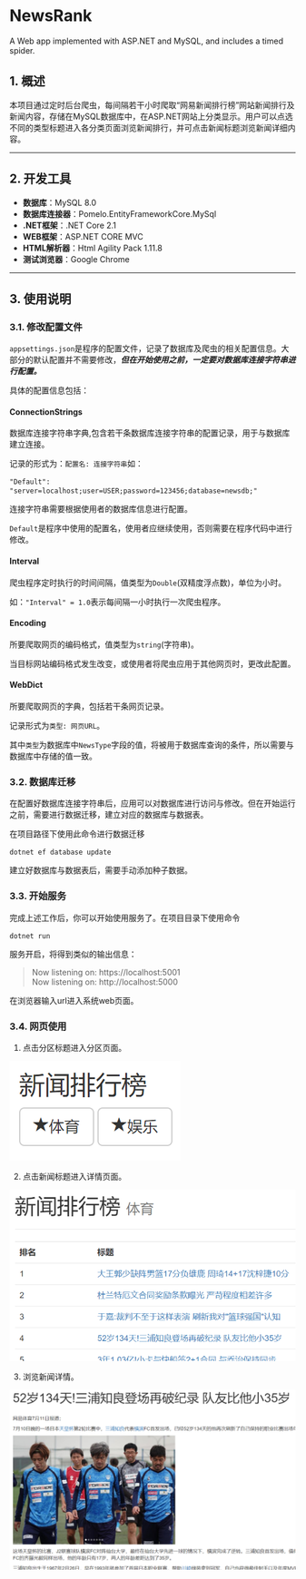 # NewsRank
A Web app implemented with ASP.NET and MySQL, and includes a timed spider. 

## 1. 概述
本项目通过定时后台爬虫，每间隔若干小时爬取“网易新闻排行榜”网站新闻排行及新闻内容，存储在MySQL数据库中，在ASP.NET网站上分类显示。用户可以点选不同的类型标题进入各分类页面浏览新闻排行，并可点击新闻标题浏览新闻详细内容。

---

## 2. 开发工具
- **数据库**：MySQL 8.0
- **数据库连接器**：Pomelo.EntityFrameworkCore.MySql
- **.NET框架**：.NET Core 2.1
- **WEB框架**：ASP.NET CORE MVC
- **HTML解析器**：Html Agility Pack 1.11.8
- **测试浏览器**：Google Chrome

---

## 3. 使用说明
### 3.1. 修改配置文件
`appsettings.json`是程序的配置文件，记录了数据库及爬虫的相关配置信息。大部分的默认配置并不需要修改，***但在开始使用之前，一定要对数据库连接字符串进行配置。***

具体的配置信息包括：

#### ConnectionStrings
数据库连接字符串字典,包含若干条数据库连接字符串的配置记录，用于与数据库建立连接。

记录的形式为：`配置名: 连接字符串`如：
```
"Default": "server=localhost;user=USER;password=123456;database=newsdb;"
```
连接字符串需要根据使用者的数据库信息进行配置。

`Default`是程序中使用的配置名，使用者应继续使用，否则需要在程序代码中进行修改。

#### Interval
爬虫程序定时执行的时间间隔，值类型为`Double`(双精度浮点数)，单位为小时。

如：`"Interval" = 1.0`表示每间隔一小时执行一次爬虫程序。

#### Encoding
所要爬取网页的编码格式，值类型为`string`(字符串)。

当目标网站编码格式发生改变，或使用者将爬虫应用于其他网页时，更改此配置。

#### WebDict
所要爬取网页的字典，包括若干条网页记录。

记录形式为`类型: 网页URL`。

其中`类型`为数据库中`NewsType`字段的值，将被用于数据库查询的条件，所以需要与数据库中存储的值一致。

### 3.2. 数据库迁移
在配置好数据库连接字符串后，应用可以对数据库进行访问与修改。但在开始运行之前，需要进行数据迁移，建立对应的数据库与数据表。

在项目路径下使用此命令进行数据迁移
```
dotnet ef database update
```
建立好数据库与数据表后，需要手动添加种子数据。

### 3.3. 开始服务
完成上述工作后，你可以开始使用服务了。在项目目录下使用命令
```
dotnet run
```
服务开启，将得到类似的输出信息：
>Now listening on: https://localhost:5001    
Now listening on: http://localhost:5000

在浏览器输入url进入系统web页面。

### 3.4. 网页使用

1. 点击分区标题进入分区页面。

![](./doc/img/1.png)

2. 点击新闻标题进入详情页面。

![](./doc/img/2.png)

3. 浏览新闻详情。

![](./doc/img/3.png)
